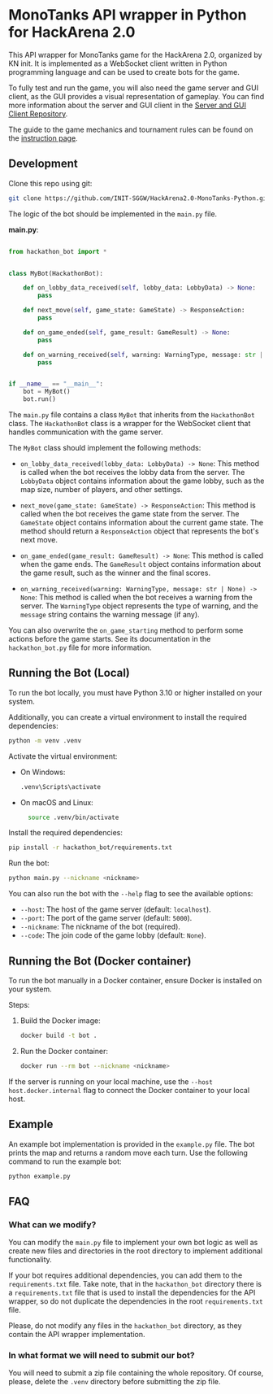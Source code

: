 # MonoTanks API wrapper in Python for HackArena 2.0

This API wrapper for MonoTanks game for the HackArena 2.0, organized by
KN init. It is implemented as a WebSocket client written in Python programming
language and can be used to create bots for the game.

To fully test and run the game, you will also need the game server and GUI
client, as the GUI provides a visual representation of gameplay. You can find
more information about the server and GUI client in the [Server and GUI Client Repository](https://github.com/INIT-SGGW/HackArena2.0-MonoTanks).

The guide to the game mechanics and tournament rules can be found on the [instruction page](https://hackarena.pl/Assets/Game/HackArena%202.0%20-%20instrukcja.pdf).

## Development

Clone this repo using git:
```sh
git clone https://github.com/INIT-SGGW/HackArena2.0-MonoTanks-Python.git
```

The logic of the bot should be implemented in the `main.py` file.

**main.py**:

```py

from hackathon_bot import *


class MyBot(HackathonBot):

    def on_lobby_data_received(self, lobby_data: LobbyData) -> None:
        pass

    def next_move(self, game_state: GameState) -> ResponseAction:
        pass

    def on_game_ended(self, game_result: GameResult) -> None:
        pass

    def on_warning_received(self, warning: WarningType, message: str | None) -> None:
        pass


if __name__ == "__main__":
    bot = MyBot()
    bot.run()

```

The `main.py` file contains a class `MyBot` that inherits from the `HackathonBot`
class. The `HackathonBot` class is a wrapper for the WebSocket client that
handles communication with the game server.

The `MyBot` class should implement the following methods:

- `on_lobby_data_received(lobby_data: LobbyData) -> None`:
  This method is called when the bot receives the lobby data from the server.
  The `LobbyData` object contains information about the game lobby,
  such as the map size, number of players, and other settings.

- `next_move(game_state: GameState) -> ResponseAction`:
  This method is called when the bot receives the game state from the server.
  The `GameState` object contains information about the current game state.
  The method should return a `ResponseAction` object that represents the bot's next move.

- `on_game_ended(game_result: GameResult) -> None`: 
  This method is called when the game ends.
  The `GameResult` object contains information about the game
  result, such as the winner and the final scores.

- `on_warning_received(warning: WarningType, message: str | None) -> None`:
  This method is called when the bot receives a warning from the server. The
  `WarningType` object represents the type of warning, and the `message` string
  contains the warning message (if any).

You can also overwrite the `on_game_starting` method to perform some actions
before the game starts. See its documentation in the `hackathon_bot.py`
file for more information.

## Running the Bot (Local)

To run the bot locally, you must have Python 3.10 or higher installed on your
system.

Additionally, you can create a virtual environment to install the required
dependencies:

```sh
python -m venv .venv
```

Activate the virtual environment:

- On Windows:
  ```sh
  .venv\Scripts\activate
  ```
- On macOS and Linux:
  ```sh
    source .venv/bin/activate
  ```

Install the required dependencies:

```sh
pip install -r hackathon_bot/requirements.txt
```

Run the bot:

```sh
python main.py --nickname <nickname>
```

You can also run the bot with the `--help` flag to see the available options:
- `--host`: The host of the game server (default: `localhost`).
- `--port`: The port of the game server (default: `5000`).
- `--nickname`: The nickname of the bot (required).
- `--code`: The join code of the game lobby (default: `None`).

## Running the Bot (Docker container)

To run the bot manually in a Docker container, ensure Docker is installed on
your system.

Steps:

1. Build the Docker image:
   ```sh
   docker build -t bot .
   ```
2. Run the Docker container:
   ```sh
   docker run --rm bot --nickname <nickname>
   ```

If the server is running on your local machine, use the
`--host host.docker.internal` flag to connect the Docker container to your local
host.

## Example

An example bot implementation is provided in the `example.py` file.
The bot prints the map and returns a random move each turn.
Use the following command to run the example bot:

```sh
python example.py
```

## FAQ

### What can we modify?

You can modify the `main.py` file to implement your own bot logic
as well as create new files and directories in the root directory
to implement additional functionality.

If your bot requires additional dependencies, you can add them to the
`requirements.txt` file. Take note, that in the `hackathon_bot` directory
there is a `requirements.txt` file that is used to install the dependencies
for the API wrapper, so do not duplicate the dependencies in the root
`requirements.txt` file.

Please, do not modify any files in the `hackathon_bot` directory, as they
contain the API wrapper implementation.

### In what format we will need to submit our bot?

You will need to submit a zip file containing the whole repository. Of course,
please, delete the `.venv` directory before submitting the zip file.
